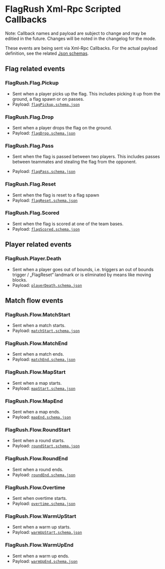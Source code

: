 # FlagRush Xml-Rpc Scripted Callbacks

Note: Callback names and payload are subject to change and may be editied in the future. Changes will be noted in the changelog for the mode.

These events are being sent via Xml-Rpc Callbacks. For the actual payload definition, see the related [Json schemas](JsonSchema/events/).


## Flag related events

### FlagRush.Flag.Pickup

- Sent when a player picks up the flag. This includes picking it up from the ground, a flag spawn or on passes.
- Payload: [`flagPickup.schema.json`](JsonSchema/events/flag/flagPickup.schema.json)

### FlagRush.Flag.Drop

- Sent when a player drops the flag on the ground.
- Payload: [`flagDrop.schema.json`](JsonSchema/events/flag/flagDrop.schema.json)

### FlagRush.Flag.Pass

- Sent when the flag is passed between two players. This includes passes between teammates and stealing the flag from the opponent.

- Payload: [`flagPass.schema.json`](JsonSchema/events/flag/flagPass.schema.json)

### FlagRush.Flag.Reset

- Sent when the flag is reset to a flag spawn
- Payload: [`flagReset.schema.json`](JsonSchema/events/flag/flagReset.schema.json)

### FlagRush.Flag.Scored

- Sent when the flag is scored at one of the team bases.
- Payload: [`flagScored.schema.json`](JsonSchema/events/flag/flagScored.schema.json)


## Player related events

### FlagRush.Player.Death

- Sent when a player goes out of bounds, i.e. triggers an out of bounds trigger / „FlagReset“ landmark or is eliminated by means like moving blocks.
- Payload: [`playerDeath.schema.json`](JsonSchema/events/player/playerDeath.schema.json)


## Match flow events

### FlagRush.Flow.MatchStart

- Sent when a match starts.
- Payload: [`matchStart.schema.json`](JsonSchema/events/flow/matchStart.schema.json)

### FlagRush.Flow.MatchEnd

- Sent when a match ends.
- Payload: [`matchEnd.schema.json`](JsonSchema/events/flow/matchEnd.schema.json)

### FlagRush.Flow.MapStart

- Sent when a map starts.
- Payload: [`mapStart.schema.json`](JsonSchema/events/flow/mapStart.schema.json)

### FlagRush.Flow.MapEnd

- Sent when a map ends.
- Payload: [`mapEnd.schema.json`](JsonSchema/events/flow/mapEnd.schema.json)

### FlagRush.Flow.RoundStart

- Sent when a round starts.
- Payload: [`roundStart.schema.json`](JsonSchema/events/flow/roundStart.schema.json)

### FlagRush.Flow.RoundEnd

- Sent when a round ends.
- Payload: [`roundEnd.schema.json`](JsonSchema/events/flow/roundEnd.schema.json)

### FlagRush.Flow.Overtime

- Sent when overtime starts.
- Payload: [`overtime.schema.json`](JsonSchema/events/flow/overtime.schema.json)

### FlagRush.Flow.WarmUpStart

- Sent when a warm up starts.
- Payload: [`warmUpStart.schema.json`](JsonSchema/events/flow/warmUpStart.schema.json)

### FlagRush.Flow.WarmUpEnd

- Sent when a warm up ends.
- Payload: [`warmUpEnd.schema.json`](JsonSchema/events/flow/warmUpEnd.schema.json)
